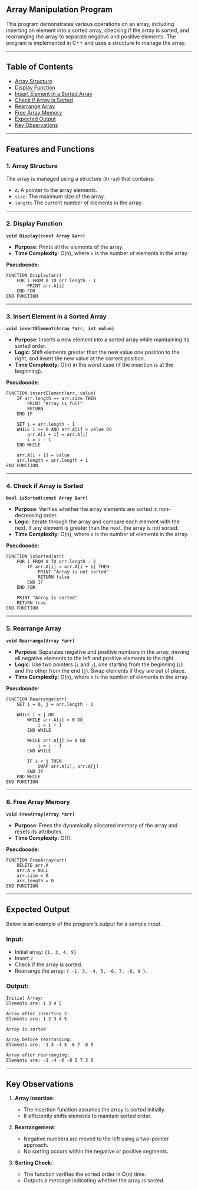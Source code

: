 ## Array Manipulation Program

This program demonstrates various operations on an array, including inserting an element into a sorted array, checking if the array is sorted, and rearranging the array to separate negative and positive elements. The program is implemented in C++ and uses a structure to manage the array.

---

## Table of Contents

- [Array Structure](#1-array-structure)
- [Display Function](#2-display-function)
- [Insert Element in a Sorted Array](#3-insert-element-in-a-sorted-array)
- [Check if Array is Sorted](#4-check-if-array-is-sorted)
- [Rearrange Array](#5-rearrange-array)
- [Free Array Memory](#6-free-array-memory)
- [Expected Output](#expected-output)
- [Key Observations](#key-observations)

---

## Features and Functions

### 1. **Array Structure**

The array is managed using a structure (`Array`) that contains:

- `A`: A pointer to the array elements.
- `size`: The maximum size of the array.
- `length`: The current number of elements in the array.

---

### 2. **Display Function**

**`void Display(const Array &arr)`**

- **Purpose**: Prints all the elements of the array.
- **Time Complexity**: O(n), where `n` is the number of elements in the array.

**Pseudocode**:

```
FUNCTION Display(arr)
    FOR i FROM 0 TO arr.length - 1
        PRINT arr.A[i]
    END FOR
END FUNCTION
```

---

### 3. **Insert Element in a Sorted Array**

**`void insertElement(Array *arr, int value)`**

- **Purpose**: Inserts a new element into a sorted array while maintaining its sorted order.
- **Logic**: Shift elements greater than the new value one position to the right, and insert the new value at the correct position.
- **Time Complexity**: O(n) in the worst case (if the insertion is at the beginning).

**Pseudocode**:

```
FUNCTION insertElement(arr, value)
    IF arr.length == arr.size THEN
        PRINT "Array is full"
        RETURN
    END IF

    SET i = arr.length - 1
    WHILE i >= 0 AND arr.A[i] > value DO
        arr.A[i + 1] = arr.A[i]
        i = i - 1
    END WHILE

    arr.A[i + 1] = value
    arr.length = arr.length + 1
END FUNCTION
```

---

### 4. **Check if Array is Sorted**

**`bool isSorted(const Array &arr)`**

- **Purpose**: Verifies whether the array elements are sorted in non-decreasing order.
- **Logic**: Iterate through the array and compare each element with the next. If any element is greater than the next, the array is not sorted.
- **Time Complexity**: O(n), where `n` is the number of elements in the array.

**Pseudocode**:

```
FUNCTION isSorted(arr)
    FOR i FROM 0 TO arr.length - 2
        IF arr.A[i] > arr.A[i + 1] THEN
            PRINT "Array is not sorted"
            RETURN false
        END IF
    END FOR

    PRINT "Array is sorted"
    RETURN true
END FUNCTION
```

---

### 5. **Rearrange Array**

**`void Rearrange(Array *arr)`**

- **Purpose**: Separates negative and positive numbers in the array, moving all negative elements to the left and positive elements to the right.
- **Logic**: Use two pointers (`i` and `j`), one starting from the beginning (`i`) and the other from the end (`j`). Swap elements if they are out of place.
- **Time Complexity**: O(n), where `n` is the number of elements in the array.

**Pseudocode**:

```
FUNCTION Rearrange(arr)
    SET i = 0, j = arr.length - 1

    WHILE i < j DO
        WHILE arr.A[i] < 0 DO
            i = i + 1
        END WHILE

        WHILE arr.A[j] >= 0 DO
            j = j - 1
        END WHILE

        IF i < j THEN
            SWAP arr.A[i], arr.A[j]
        END IF
    END WHILE
END FUNCTION
```

---

### 6. **Free Array Memory**

**`void FreeArray(Array *arr)`**

- **Purpose**: Frees the dynamically allocated memory of the array and resets its attributes.
- **Time Complexity**: O(1).

**Pseudocode**:

```
FUNCTION FreeArray(arr)
    DELETE arr.A
    arr.A = NULL
    arr.size = 0
    arr.length = 0
END FUNCTION
```

---

## Expected Output

Below is an example of the program's output for a sample input.

### Input:

- Initial array: `{1, 3, 4, 5}`
- Insert `2`
- Check if the array is sorted.
- Rearrange the array: `{ -1, 3, -4, 5, -6, 7, -8, 9 }`.

### Output:

```
Initial Array:
Elements are: 1 3 4 5

Array after inserting 2:
Elements are: 1 2 3 4 5

Array is sorted

Array before rearranging:
Elements are: -1 3 -4 5 -6 7 -8 9

Array after rearranging:
Elements are: -1 -4 -6 -8 5 7 3 9
```

---

## Key Observations

1. **Array Insertion**:

   - The insertion function assumes the array is sorted initially.
   - It efficiently shifts elements to maintain sorted order.

2. **Rearrangement**:

   - Negative numbers are moved to the left using a two-pointer approach.
   - No sorting occurs within the negative or positive segments.

3. **Sorting Check**:
   - The function verifies the sorted order in O(n) time.
   - Outputs a message indicating whether the array is sorted.

